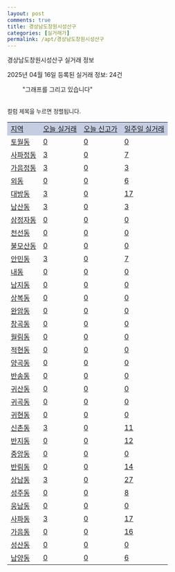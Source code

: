 ```yaml
---
layout: post
comments: true
title: 경상남도창원시성산구
categories: [실거래가]
permalink: /apt/경상남도창원시성산구
---
```


경상남도창원시성산구 실거래 정보

2025년 04월 16일 등록된 실거래 정보: 24건

<!--<script async src="https://pagead2.googlesyndication.com/pagead/js/adsbygoogle.js?client=ca-pub-3485438051770037"
 crossorigin="anonymous"></script>-->

<script type="text/javascript">
  google.charts.load('current', {'packages':['corechart']});
  google.charts.setOnLoadCallback(drawChart);

  function drawChart() {
    var data = google.visualization.arrayToDataTable([['거래일', '매매', '전월세', '전매'], ['21-01', 0, 1, 0], ['21-02', 0, 3, 0], ['21-03', 0, 2, 0], ['21-04', 0, 1, 0], ['21-05', 0, 5, 0], ['21-06', 0, 12, 0], ['21-07', 73, 79, 3], ['21-08', 437, 252, 10], ['21-09', 446, 277, 7], ['21-10', 457, 330, 10], ['21-11', 297, 324, 3], ['21-12', 268, 381, 1], ['22-01', 216, 354, 0], ['22-02', 341, 428, 3], ['22-03', 334, 437, 2], ['22-04', 350, 584, 8], ['22-05', 229, 473, 7], ['22-06', 173, 353, 15], ['22-07', 105, 272, 0], ['22-08', 16, 72, 1], ['23-07', 1, 1, 0], ['23-08', 0, 1, 0], ['23-09', 0, 4, 0], ['23-10', 29, 39, 0], ['23-11', 153, 293, 5], ['23-12', 175, 376, 7], ['24-01', 1, 14, 0], ['24-02', 0, 6, 0], ['24-03', 20, 37, 1], ['24-04', 177, 218, 9], ['24-05', 257, 316, 19], ['24-06', 207, 270, 23], ['24-07', 265, 301, 15], ['24-08', 222, 264, 14], ['24-09', 173, 196, 4], ['24-10', 235, 92, 232], ['24-11', 94, 0, 94], ['24-12', 186, 186, 186], ['25-01', 175, 175, 175], ['25-02', 221, 221, 221], ['25-03', 231, 231, 231], ['25-04', 53, 53, 53]]);

    var options = {
      title: '최근 1년간 유형별 거래량 추이',
      legend: { position: 'bottom' }
    };

    setTimeout(function() {
        var chart = new google.visualization.LineChart(document.getElementById('columnchart_material'));
        chart.draw(data, (options));
        document.getElementById('loading').style.display = 'none';
        var dayLabel = (new Date()).getDay();
        if (dayLabel < 2) {
            sorttable.innerSortFunction.apply(document.getElementById('week'), []);
            sorttable.innerSortFunction.apply(document.getElementById('week'), []);        
        }
        else {
            sorttable.innerSortFunction.apply(document.getElementById('today'), []);
            sorttable.innerSortFunction.apply(document.getElementById('today'), []);
        }
    }, 200);

  }
</script>

<div id="loading" style="z-index:20; display: block; margin-left: 35px">"그래프를 그리고 있습니다"</div>
<div id="columnchart_material" style="width: 95%; margin-left: -35px; display: block"></div>
<!--<div style="width: 95%; margin-left: -35px; display: block">
      <script async src="https://pagead2.googlesyndication.com/pagead/js/adsbygoogle.js?client=ca-pub-3485438051770037"
          crossorigin="anonymous"></script>
      <ins class="adsbygoogle"
          style="display:block"
          data-ad-format="fluid"
          data-ad-layout-key="-fb+5w+4e-db+86"
          data-ad-client="ca-pub-3485438051770037"
          data-ad-slot="1827090281"></ins>
      <script>
          (adsbygoogle = window.adsbygoogle || []).push({});
      </script>
</div>-->
<br>

<font size='small' style='font-size: small;'>컬럼 제목을 누르면 정렬됩니다.</font>
<table class="sortable">
  <tr style='background-color: rgba(114, 132, 186,0.4);'>
    <td id="region"><a href="#">지역</a></td>
    <td id="today"><a href="#">오늘 실거래</a></td>
    <td id="today_new"><a href="#">오늘 신고가</a></td>
    <td id="week"><a href="#">일주일 실거래</a></td>
  </tr>

  
  <tr class="item">
    <td><a href="경상남도창원시성산구토월동">토월동</a></td>
    <td><a href="경상남도창원시성산구토월동">0</a></td>
    <td><a href="경상남도창원시성산구토월동">0</a></td>
    <td><a href="경상남도창원시성산구토월동">0</a></td>
  </tr>
    

  <tr class="item">
    <td><a href="경상남도창원시성산구사파정동">사파정동</a></td>
    <td><a href="경상남도창원시성산구사파정동">3</a></td>
    <td><a href="경상남도창원시성산구사파정동">0</a></td>
    <td><a href="경상남도창원시성산구사파정동">7</a></td>
  </tr>
    

  <tr class="item">
    <td><a href="경상남도창원시성산구가음정동">가음정동</a></td>
    <td><a href="경상남도창원시성산구가음정동">3</a></td>
    <td><a href="경상남도창원시성산구가음정동">0</a></td>
    <td><a href="경상남도창원시성산구가음정동">3</a></td>
  </tr>
    

  <tr class="item">
    <td><a href="경상남도창원시성산구외동">외동</a></td>
    <td><a href="경상남도창원시성산구외동">0</a></td>
    <td><a href="경상남도창원시성산구외동">0</a></td>
    <td><a href="경상남도창원시성산구외동">6</a></td>
  </tr>
    

  <tr class="item">
    <td><a href="경상남도창원시성산구대방동">대방동</a></td>
    <td><a href="경상남도창원시성산구대방동">3</a></td>
    <td><a href="경상남도창원시성산구대방동">0</a></td>
    <td><a href="경상남도창원시성산구대방동">17</a></td>
  </tr>
    

  <tr class="item">
    <td><a href="경상남도창원시성산구남산동">남산동</a></td>
    <td><a href="경상남도창원시성산구남산동">3</a></td>
    <td><a href="경상남도창원시성산구남산동">0</a></td>
    <td><a href="경상남도창원시성산구남산동">3</a></td>
  </tr>
    

  <tr class="item">
    <td><a href="경상남도창원시성산구삼정자동">삼정자동</a></td>
    <td><a href="경상남도창원시성산구삼정자동">0</a></td>
    <td><a href="경상남도창원시성산구삼정자동">0</a></td>
    <td><a href="경상남도창원시성산구삼정자동">0</a></td>
  </tr>
    

  <tr class="item">
    <td><a href="경상남도창원시성산구천선동">천선동</a></td>
    <td><a href="경상남도창원시성산구천선동">0</a></td>
    <td><a href="경상남도창원시성산구천선동">0</a></td>
    <td><a href="경상남도창원시성산구천선동">0</a></td>
  </tr>
    

  <tr class="item">
    <td><a href="경상남도창원시성산구불모산동">불모산동</a></td>
    <td><a href="경상남도창원시성산구불모산동">0</a></td>
    <td><a href="경상남도창원시성산구불모산동">0</a></td>
    <td><a href="경상남도창원시성산구불모산동">0</a></td>
  </tr>
    

  <tr class="item">
    <td><a href="경상남도창원시성산구안민동">안민동</a></td>
    <td><a href="경상남도창원시성산구안민동">3</a></td>
    <td><a href="경상남도창원시성산구안민동">0</a></td>
    <td><a href="경상남도창원시성산구안민동">7</a></td>
  </tr>
    

  <tr class="item">
    <td><a href="경상남도창원시성산구내동">내동</a></td>
    <td><a href="경상남도창원시성산구내동">0</a></td>
    <td><a href="경상남도창원시성산구내동">0</a></td>
    <td><a href="경상남도창원시성산구내동">0</a></td>
  </tr>
    

  <tr class="item">
    <td><a href="경상남도창원시성산구남지동">남지동</a></td>
    <td><a href="경상남도창원시성산구남지동">0</a></td>
    <td><a href="경상남도창원시성산구남지동">0</a></td>
    <td><a href="경상남도창원시성산구남지동">0</a></td>
  </tr>
    

  <tr class="item">
    <td><a href="경상남도창원시성산구상복동">상복동</a></td>
    <td><a href="경상남도창원시성산구상복동">0</a></td>
    <td><a href="경상남도창원시성산구상복동">0</a></td>
    <td><a href="경상남도창원시성산구상복동">0</a></td>
  </tr>
    

  <tr class="item">
    <td><a href="경상남도창원시성산구완암동">완암동</a></td>
    <td><a href="경상남도창원시성산구완암동">0</a></td>
    <td><a href="경상남도창원시성산구완암동">0</a></td>
    <td><a href="경상남도창원시성산구완암동">0</a></td>
  </tr>
    

  <tr class="item">
    <td><a href="경상남도창원시성산구창곡동">창곡동</a></td>
    <td><a href="경상남도창원시성산구창곡동">0</a></td>
    <td><a href="경상남도창원시성산구창곡동">0</a></td>
    <td><a href="경상남도창원시성산구창곡동">0</a></td>
  </tr>
    

  <tr class="item">
    <td><a href="경상남도창원시성산구월림동">월림동</a></td>
    <td><a href="경상남도창원시성산구월림동">0</a></td>
    <td><a href="경상남도창원시성산구월림동">0</a></td>
    <td><a href="경상남도창원시성산구월림동">0</a></td>
  </tr>
    

  <tr class="item">
    <td><a href="경상남도창원시성산구적현동">적현동</a></td>
    <td><a href="경상남도창원시성산구적현동">0</a></td>
    <td><a href="경상남도창원시성산구적현동">0</a></td>
    <td><a href="경상남도창원시성산구적현동">0</a></td>
  </tr>
    

  <tr class="item">
    <td><a href="경상남도창원시성산구양곡동">양곡동</a></td>
    <td><a href="경상남도창원시성산구양곡동">0</a></td>
    <td><a href="경상남도창원시성산구양곡동">0</a></td>
    <td><a href="경상남도창원시성산구양곡동">0</a></td>
  </tr>
    

  <tr class="item">
    <td><a href="경상남도창원시성산구반송동">반송동</a></td>
    <td><a href="경상남도창원시성산구반송동">0</a></td>
    <td><a href="경상남도창원시성산구반송동">0</a></td>
    <td><a href="경상남도창원시성산구반송동">0</a></td>
  </tr>
    

  <tr class="item">
    <td><a href="경상남도창원시성산구귀산동">귀산동</a></td>
    <td><a href="경상남도창원시성산구귀산동">0</a></td>
    <td><a href="경상남도창원시성산구귀산동">0</a></td>
    <td><a href="경상남도창원시성산구귀산동">0</a></td>
  </tr>
    

  <tr class="item">
    <td><a href="경상남도창원시성산구귀곡동">귀곡동</a></td>
    <td><a href="경상남도창원시성산구귀곡동">0</a></td>
    <td><a href="경상남도창원시성산구귀곡동">0</a></td>
    <td><a href="경상남도창원시성산구귀곡동">0</a></td>
  </tr>
    

  <tr class="item">
    <td><a href="경상남도창원시성산구귀현동">귀현동</a></td>
    <td><a href="경상남도창원시성산구귀현동">0</a></td>
    <td><a href="경상남도창원시성산구귀현동">0</a></td>
    <td><a href="경상남도창원시성산구귀현동">0</a></td>
  </tr>
    

  <tr class="item">
    <td><a href="경상남도창원시성산구신촌동">신촌동</a></td>
    <td><a href="경상남도창원시성산구신촌동">3</a></td>
    <td><a href="경상남도창원시성산구신촌동">0</a></td>
    <td><a href="경상남도창원시성산구신촌동">11</a></td>
  </tr>
    

  <tr class="item">
    <td><a href="경상남도창원시성산구반지동">반지동</a></td>
    <td><a href="경상남도창원시성산구반지동">0</a></td>
    <td><a href="경상남도창원시성산구반지동">0</a></td>
    <td><a href="경상남도창원시성산구반지동">12</a></td>
  </tr>
    

  <tr class="item">
    <td><a href="경상남도창원시성산구중앙동">중앙동</a></td>
    <td><a href="경상남도창원시성산구중앙동">0</a></td>
    <td><a href="경상남도창원시성산구중앙동">0</a></td>
    <td><a href="경상남도창원시성산구중앙동">0</a></td>
  </tr>
    

  <tr class="item">
    <td><a href="경상남도창원시성산구반림동">반림동</a></td>
    <td><a href="경상남도창원시성산구반림동">0</a></td>
    <td><a href="경상남도창원시성산구반림동">0</a></td>
    <td><a href="경상남도창원시성산구반림동">14</a></td>
  </tr>
    

  <tr class="item">
    <td><a href="경상남도창원시성산구상남동">상남동</a></td>
    <td><a href="경상남도창원시성산구상남동">3</a></td>
    <td><a href="경상남도창원시성산구상남동">0</a></td>
    <td><a href="경상남도창원시성산구상남동">27</a></td>
  </tr>
    

  <tr class="item">
    <td><a href="경상남도창원시성산구성주동">성주동</a></td>
    <td><a href="경상남도창원시성산구성주동">0</a></td>
    <td><a href="경상남도창원시성산구성주동">0</a></td>
    <td><a href="경상남도창원시성산구성주동">8</a></td>
  </tr>
    

  <tr class="item">
    <td><a href="경상남도창원시성산구웅남동">웅남동</a></td>
    <td><a href="경상남도창원시성산구웅남동">0</a></td>
    <td><a href="경상남도창원시성산구웅남동">0</a></td>
    <td><a href="경상남도창원시성산구웅남동">0</a></td>
  </tr>
    

  <tr class="item">
    <td><a href="경상남도창원시성산구사파동">사파동</a></td>
    <td><a href="경상남도창원시성산구사파동">3</a></td>
    <td><a href="경상남도창원시성산구사파동">0</a></td>
    <td><a href="경상남도창원시성산구사파동">17</a></td>
  </tr>
    

  <tr class="item">
    <td><a href="경상남도창원시성산구가음동">가음동</a></td>
    <td><a href="경상남도창원시성산구가음동">0</a></td>
    <td><a href="경상남도창원시성산구가음동">0</a></td>
    <td><a href="경상남도창원시성산구가음동">16</a></td>
  </tr>
    

  <tr class="item">
    <td><a href="경상남도창원시성산구성산동">성산동</a></td>
    <td><a href="경상남도창원시성산구성산동">0</a></td>
    <td><a href="경상남도창원시성산구성산동">0</a></td>
    <td><a href="경상남도창원시성산구성산동">0</a></td>
  </tr>
    

  <tr class="item">
    <td><a href="경상남도창원시성산구남양동">남양동</a></td>
    <td><a href="경상남도창원시성산구남양동">0</a></td>
    <td><a href="경상남도창원시성산구남양동">0</a></td>
    <td><a href="경상남도창원시성산구남양동">6</a></td>
  </tr>
    


</table>


    